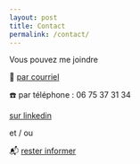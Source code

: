 ```yaml
---
layout: post
title: Contact
permalink: /contact/
---
```


Vous pouvez me joindre 

📧 [par courriel](mailto:nous-nous-contactons@acade.fr)

☎️ par téléphone : 06 75 37 31 34

[sur linkedin](http://linkedin.com/in/joël-gronfier-8498961a9)


et / ou

📬 [rester informer](https://framaforms.org/etre-informee-1626868103)
